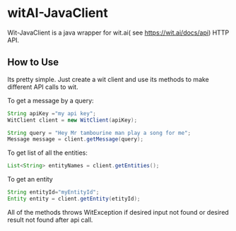 witAI-JavaClient
================

Wit-JavaClient is a java wrapper for wit.ai( see https://wit.ai/docs/api) HTTP API.

How to Use
----------

Its pretty simple. Just create a wit client and use its methods to make different API calls to wit.

To get a message by a query:

```java
String apiKey ="my api key";
WitClient client = new WitClient(apiKey);

String query = "Hey Mr tambourine man play a song for me";
Message message = client.getMessage(query);
```

To get list of all the entities:

```java
List<String> entityNames = client.getEntities();
```

To get an entity

```java
String entityId="myEntityId";
Entity entity = client.getEntity(etityId);
```



All of the methods throws WitException if desired input not found or desired result not found after api call.
